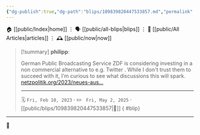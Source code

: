 ```yaml
---
{"dg-publish":true,"dg-path":"blips/109839820447533857.md","permalink":"/blips/109839820447533857/","title":"philipp on mastodon @ 2023-02-10"}
---
```



<div class="transclusion internal-embed is-loaded"><div class="markdown-embed">




🏠 [[public/Index\|home]]  ⋮ 🗣️ [[public/all-blips\|blips]] ⋮  📝 [[public/All Articles\|articles]]  ⋮ 🕰️ [[public/now\|now]]


</div></div>


> [!summary] **philipp**:
>
> German Public Broadcasting Service ZDF is considering investing in a non commercial alternative to e.g. Twitter . While I don't trust them to succeed with it, I'm curious to see what discussions this will spark. [netzpolitik.org/2023/neues-aus…](https://netzpolitik.org/2023/neues-aus-dem-fernsehrat-95-fragen-und-antworten-zum-public-spaces-incubator-des-zdf/)
> - - -
>
> 🗓️ <code>Fri, Feb 10, 2023</code>  · ✏️ <code> Fri, May 2, 2025</code>  · [[public/blips/109839820447533857\|🔗]]
{ #blip}


- - -

 👾
